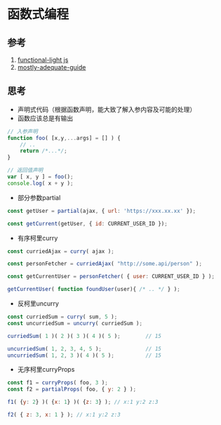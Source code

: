 # 函数式编程

## 参考
1. [functional-light js](https://github.com/getify/Functional-Light-JS/blob/master/manuscript/ch1.md/#chapter-1-why-functional-programming)
2. [mostly-adequate-guide](https://mostly-adequate.gitbooks.io/mostly-adequate-guide/)

## 思考
- 声明式代码（根据函数声明，能大致了解入参内容及可能的处理）
- 函数应该总是有输出

```js
// 入参声明
function foo( [x,y,...args] = [] ) {
    // ..
    return /*...*/;
}

// 返回值声明
var [ x, y ] = foo();
console.log( x + y );
```
- 部分参数partial

```js
const getUser = partial(ajax, { url: 'https://xxx.xx.xx' });

const getCurrent(getUser, { id: CURRENT_USER_ID });
```

- 有序柯里curry

```js
const curriedAjax = curry( ajax );

const personFetcher = curriedAjax( "http://some.api/person" );

const getCurrentUser = personFetcher( { user: CURRENT_USER_ID } );

getCurrentUser( function foundUser(user){ /* .. */ } );
```

- 反柯里uncurry

```js
const curriedSum = curry( sum, 5 );
const uncurriedSum = uncurry( curriedSum );

curriedSum( 1 )( 2 )( 3 )( 4 )( 5 );        // 15

uncurriedSum( 1, 2, 3, 4, 5 );              // 15
uncurriedSum( 1, 2, 3 )( 4 )( 5 );          // 15
```

- 无序柯里curryProps

```js
const f1 = curryProps( foo, 3 );
const f2 = partialProps( foo, { y: 2 } );

f1( {y: 2} )( {x: 1} )( {z: 3} ); // x:1 y:2 z:3

f2( { z: 3, x: 1 } ); // x:1 y:2 z:3
```
